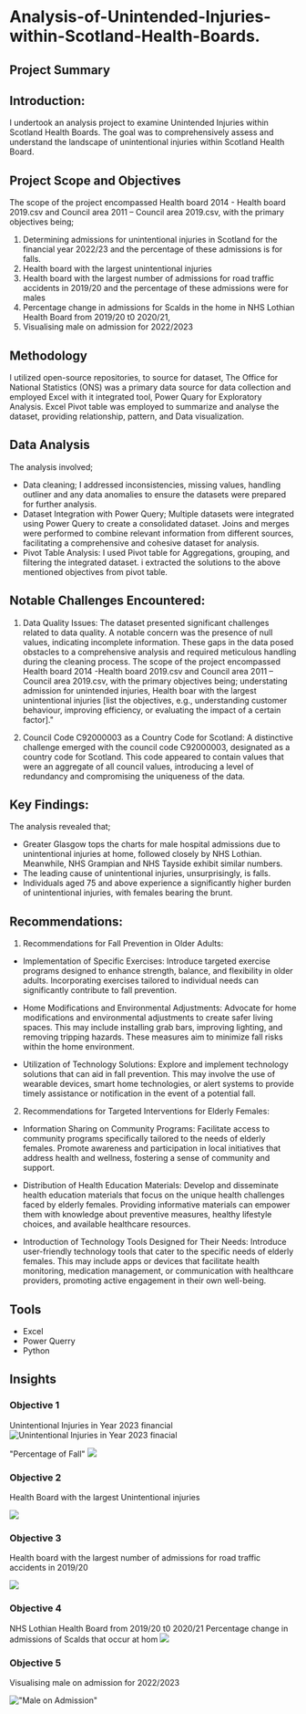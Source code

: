 # Analysis-of-Unintended-Injuries-within-Scotland-Health-Boards.

## Project Summary
## Introduction:
I undertook an analysis project to examine Unintended Injuries within Scotland Health Boards. The goal was to comprehensively assess and understand the landscape of unintentional injuries within Scotland Health Board.
## Project Scope and Objectives
The scope of the project encompassed Health board 2014 - Health board 2019.csv and Council area 2011 – Council area 2019.csv, with the primary objectives being;
 1) Determining admissions for unintentional injuries in Scotland for the financial year 2022/23 and the percentage of these admissions is for falls.
 2) Health board with the largest unintentional injuries
 3) Health board with the largest number of admissions for road traffic accidents in 2019/20 and the percentage of these admissions were for males
 4) Percentage change in admissions for Scalds in the home in NHS Lothian Health Board from 2019/20 t0 2020/21,
 5) Visualising male on admission for 2022/2023
## Methodology
I utilized open-source repositories, to source for dataset, The Office for National Statistics (ONS) was a primary data source for data collection and employed Excel with it integrated tool, Power Quary for Exploratory Analysis. Excel Pivot table was employed to summarize and analyse the dataset, providing relationship, pattern, and Data visualization.
## Data Analysis
The analysis involved;
 * Data cleaning; I addressed inconsistencies, missing values, handling outliner and any data anomalies to ensure the datasets were prepared for further analysis.
 * Dataset Integration with Power Query;
 Multiple datasets were integrated using Power Query to create a consolidated dataset.
 Joins and merges were performed to combine relevant information from different sources, facilitating a comprehensive and cohesive dataset for analysis.
 * Pivot Table Analysis:
 I used Pivot table for Aggregations, grouping, and filtering the integrated dataset. i extracted the solutions to the above mentioned objectives from pivot table.
## Notable Challenges Encountered:
1) Data Quality Issues:
The dataset presented significant challenges related to data quality. A notable concern was the presence of null values, indicating incomplete information. These gaps in the data posed obstacles to a comprehensive analysis and required meticulous handling during the cleaning process.
The scope of the project encompassed Health board 2014 -Health board 2019.csv and Council area 2011 – Council area 2019.csv, with the primary objectives being; understating admission for unintended injuries, Health boar with the largest unintentional injuries [list the objectives, e.g., understanding customer behaviour, improving efficiency, or evaluating the impact of a certain factor]."

2) Council Code C92000003 as a Country Code for Scotland:
A distinctive challenge emerged with the council code C92000003, designated as a country code for Scotland. This code appeared to contain values that were an aggregate of all council values, introducing a level of redundancy and compromising the uniqueness of the data.
## Key Findings:
The analysis revealed that;
* Greater Glasgow tops the charts for male hospital admissions due to unintentional injuries at home, followed closely by NHS Lothian. Meanwhile, NHS Grampian and NHS Tayside exhibit similar numbers.
* The leading cause of unintentional injuries, unsurprisingly, is falls. 
* Individuals aged 75 and above experience a significantly higher burden of unintentional injuries, with females bearing the brunt. 

## Recommendations:
1) Recommendations for Fall Prevention in Older Adults:

* Implementation of Specific Exercises:
Introduce targeted exercise programs designed to enhance strength, balance, and flexibility in older adults. Incorporating exercises tailored to individual needs can significantly contribute to fall prevention.

* Home Modifications and Environmental Adjustments:
Advocate for home modifications and environmental adjustments to create safer living spaces. This may include installing grab bars, improving lighting, and removing tripping hazards. These measures aim to minimize fall risks within the home environment.

* Utilization of Technology Solutions:
Explore and implement technology solutions that can aid in fall prevention. This may involve the use of wearable devices, smart home technologies, or alert systems to provide timely assistance or notification in the event of a potential fall.

2) Recommendations for Targeted Interventions for Elderly Females:

* Information Sharing on Community Programs:
Facilitate access to community programs specifically tailored to the needs of elderly females. Promote awareness and participation in local initiatives that address health and wellness, fostering a sense of community and support.

* Distribution of Health Education Materials:
Develop and disseminate health education materials that focus on the unique health challenges faced by elderly females. Providing informative materials can empower them with knowledge about preventive measures, healthy lifestyle choices, and available healthcare resources.

* Introduction of Technology Tools Designed for Their Needs:
Introduce user-friendly technology tools that cater to the specific needs of elderly females. This may include apps or devices that facilitate health monitoring, medication management, or communication with healthcare providers, promoting active engagement in their own well-being.

## Tools
* Excel
* Power Querry
* Python


## Insights
### Objective 1

Unintentional Injuries in Year 2023 financial
![](https://github.com/Jejefunmi/Analysis-of-Unintentional-Injuries-within-Scotland-Health-Boards/blob/main/Objective%201.png "Unintentional Injuries in Year 2023 finacial")

"Percentage of Fall"
![](https://github.com/Jejefunmi/Analysis-of-Unintentional-Injuries-within-Scotland-Health-Boards/blob/main/Objective%201b.png)


### Objective 2
Health Board with the largest Unintentional injuries

![](https://github.com/Jejefunmi/Analysis-of-Unintentional-Injuries-within-Scotland-Health-Boards/blob/main/Objective%202.png)


### Objective 3
Health board with the largest number of admissions for road traffic accidents in 2019/20

![](https://github.com/Jejefunmi/Analysis-of-Unintentional-Injuries-within-Scotland-Health-Boards/blob/main/Objective%203.png)


### Objective 4
NHS Lothian Health Board from 2019/20 t0 2020/21 Percentage change in admissions of Scalds that occur at hom
![](https://github.com/Jejefunmi/Analysis-of-Unintentional-Injuries-within-Scotland-Health-Boards/blob/main/Objective%204.png)


### Objective 5
Visualising male on admission for 2022/2023

!["Male on Admission"](https://github.com/Jejefunmi/Analysis-of-Unintentional-Injuries-within-Scotland-Health-Boards/blob/main/GRAPH.png "Male on Admission")
